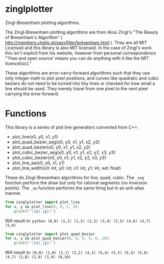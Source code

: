 # zinglplotter
Zingl-Bresenham plotting algorithms.

The Zingl-Bresenham plotting algorithms are from Alois Zingl's "The Beauty of Bresenham's Algorithm" ( http://members.chello.at/easyfilter/bresenham.html ). They are all MIT Licensed and this library is also MIT licensed. In the case of Zingl's work this isn't explicit from his website, however from personal correspondence "'Free and open source' means you can do anything with it like the MIT licence[sic]."

These algorithms are error-carry-forward algorithms such that they use only integer math to plot pixel positions, and curves like quadratic and cubic beziers do not need to be turned into tiny lines or checked for how small a line should be used. They merely travel from one pixel to the next pixel carrying the error forward. 

# Functions

This library is a series of plot line generators converted from C++.

* plot_line(x0, y0, x1, y1)
* plot_quad_bezier_seg(x0, y0, x1, y1, x2, y2)
* plot_quad_bezier(x0, y0, x1, y1, x2, y2)
* plot_cubic_bezier_seg(x0, y0, x1, y1, x2, y2, x3, y3)
* plot_cubic_bezier(x0, y0, x1, y1, x2, y2, x3, y3)
* plot_line_aa(x0, y0, x1, y1)
* plot_line_width(x0: int, y0: int, x1: int, y1: int, wd: float)

These do Zingl-Bresenham algorithms for line, quad, cubic. The `_seg` function perform the draw but only for rational segments (no inversion points). The `_aa` function performs the same thing but in an anti-alias manner.

```python
from zinglplotter import plot_line
for x, y in plot_line(0, 0, 5, 8):
    print(f"({x},{y})")
```

Will result in:
``python
(0,0)
(1,1)
(1,2)
(2,3)
(3,4)
(3,5)
(4,6)
(4,7)
(5,8)
``

```python
from zinglplotter import plot_quad_bezier
for x, y in plot_quad_bezier(0, 0, 9, 4, 0, 10):
    print(f"({x},{y})")
```

Will result in:
``
(0,0)
(1,0)
(2,1)
(3,2)
(4,3)
(5,4)
(5,5)
(5,5)
(5,6)
(4,7)
(3,8)
(2,9)
(1,9)
(0,10)
``
